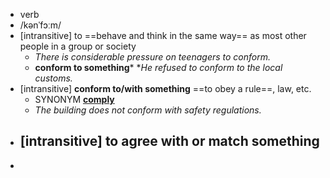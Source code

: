 - verb
- /kənˈfɔːm/
- [intransitive] to ==behave and think in the same way== as most other people in a group or society
	- *There is considerable pressure on teenagers to conform.*
	- **conform to something*** **He refused to conform to the local customs.*
- [intransitive] **conform to/with something** ==to obey a rule==, law, etc.
	- SYNONYM [**comply**](https://www.oxfordlearnersdictionaries.com/definition/english/comply)
	- *The building does not conform with safety regulations.*
- [intransitive] to agree with or match something
	-
-